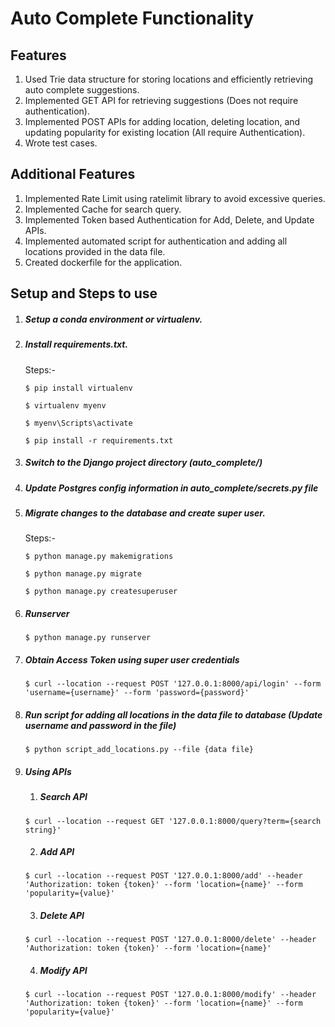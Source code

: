 Auto Complete Functionality 
====================================================

Features
----------------------
1) Used Trie data structure for storing locations and efficiently retrieving auto complete suggestions.
2) Implemented GET API for retrieving suggestions (Does not require authentication).
3) Implemented POST APIs for adding location, deleting location, and updating popularity for existing location (All require Authentication).
4) Wrote test cases.

Additional Features
----------------------
1) Implemented Rate Limit using ratelimit library to avoid excessive queries.
2) Implemented Cache for search query.
3) Implemented Token based Authentication for Add, Delete, and Update APIs.
4) Implemented automated script for authentication and adding all locations provided in the data file.
5) Created dockerfile for the application.

Setup and Steps to use
-----------------------------
1) ##### Setup a conda environment or virtualenv.
2) ##### Install requirements.txt.

   Steps:-
   
   ```$ pip install virtualenv ```
   
   ```$ virtualenv myenv```

   ```$ myenv\Scripts\activate```

   ```$ pip install -r requirements.txt```
   
 3) ##### Switch to the Django project directory (auto_complete/)
 4) ##### Update Postgres config information in auto_complete/secrets.py file
 5) ##### Migrate changes to the database and create super user.
   
      Steps:-

     ```$ python manage.py makemigrations ```

     ```$ python manage.py migrate```

     ```$ python manage.py createsuperuser```
   
 6) ##### Runserver
   
    ```$ python manage.py runserver ```
   
 7) ##### Obtain Access Token using super user credentials
    
    ```$ curl --location --request POST '127.0.0.1:8000/api/login' --form 'username={username}' --form 'password={password}'```
   
 8) ##### Run script for adding all locations in the data file to database (Update username and password in the file)
   
    ```$ python script_add_locations.py --file {data file}```
   
 9) ##### Using APIs
   
    1) ##### Search API

    ```$ curl --location --request GET '127.0.0.1:8000/query?term={search string}'```

    2) ##### Add API

    ```$ curl --location --request POST '127.0.0.1:8000/add' --header 'Authorization: token {token}' --form 'location={name}' --form 'popularity={value}'```

    3) ##### Delete API

    ```$ curl --location --request POST '127.0.0.1:8000/delete' --header 'Authorization: token {token}' --form 'location={name}'```

    4) ##### Modify API

    ```$ curl --location --request POST '127.0.0.1:8000/modify' --header 'Authorization: token {token}' --form 'location={name}' --form 'popularity={value}'```
